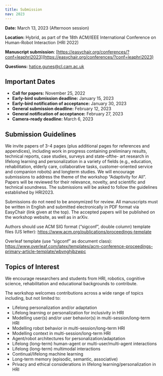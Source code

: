 ```yaml
---
title: Submission
nav: 2023
---
```


**Date:** March 13, 2023 (Afternoon session)

**Location:** Hybrid, as part of the 18th ACM/IEEE International Conference on Human-Robot Interaction (HRI 2022)

**Manuscript submission**: [https://easychair.org/conferences/?conf=leaphri2023](https://easychair.org/conferences/?conf=leaphri2023)

**Questions:** hatice.gunes@cl.cam.ac.uk


## Important Dates

- **Call for papers:** November 25, 2022
- **Early-bird submission deadline:** January 15, 2023
- **Early-bird notification of acceptance:** January 30, 2023
- **General submission deadline:** February 12, 2023
- **General notification of acceptance:** February 27, 2023
- **Camera-ready deadline:** March 6, 2023


<!--- **Early-bird submission deadline:** January 23, 2022
- **Early-bird notification of acceptance:** January 30, 2022
- **General submission deadline:** February 14, 2022
- **General notification of acceptance:** February 24, 2022
- **Camera-ready deadline:** March 3, 2022-->


## Submission Guidelines

We invite papers of 3-4 pages (plus additional pages for references and appendices), including work in progress containing preliminary results, technical reports, case studies, surveys and state-ofthe- art research in lifelong learning and personalization in a variety of fields (e.g., education, rehabilitation, elderly care, collaborative tasks, customer-oriented service and companion robots) and longterm studies. We will encourage submissions to address the theme of the workshop “Adaptivity for All”. 
Papers will be reviewed for their relevance, novelty, and scientific and technical soundness. The submissions will be asked to follow the guidelines established by HRI2023.

Submissions do not need to be anonymized for review. All manuscripts must be written in English and submitted electronically in PDF format via EasyChair (link given at the top). The accepted papers will be published on the workshop website, as well as in arXiv.

Authors should use ACM SIG format (“sigconf”, double column) template files (US letter): https://www.acm.org/publications/proceedings-template

Overleaf template (use “sigconf” as document class): https://www.overleaf.com/latex/templates/acm-conference-proceedings-primary-article-template/wbvnghjbzwpc

## Topics of Interest

We encourage researchers and students from HRI, robotics, cognitive science, rehabilitation and educational backgrounds to contribute.

The workshop welcomes contributions across a wide range of topics including, but not limited to:

- Lifelong personalization and/or adaptation
- Lifelong learning or personalization for inclusivity in HRI
- Modelling user(s) and/or user behavior(s) in multi-session/long-term HRI
- Modelling robot behavior in multi-session/long-term HRI
- Modelling context in multi-session/long-term HRI
- Agent/robot architectures for personalization/adaptation
- Lifelong (long-term) human-agent or multi-user/multi-agent interactions
- Lifelong (long-term) multimodal interactions
- Continual/lifelong machine learning
- Long-term memory (episodic, semantic, associative)
- Privacy and ethical considerations in lifelong learning/personalization in HRI

